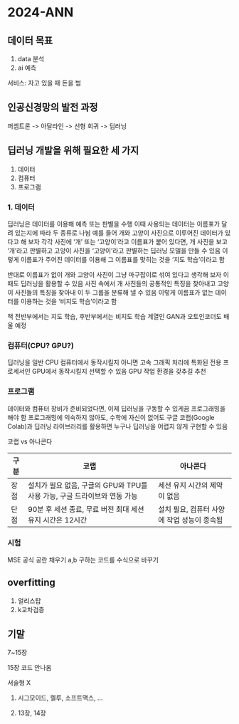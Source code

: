 # 2024-ANN
## 데이터 목표
1. data 분석
2. ai 예측

서비스: 자고 있을 때 돈을 범

## 인공신경망의 발전 과정
퍼셉트론 -> 아달라인 -> 선형 회귀 -> 딥러닝

## 딥러닝 개발을 위해 필요한 세 가지
1. 데이터
2. 컴퓨터
3. 프로그램

### 1. 데이터
딥러닝은 데이터를 이용해 예측 또는 판별을 수행
이때 사용되는 데이터는 이름표가 달려 있는지에 따라 두 종류로 나뉨
예를 들어 개와 고양이 사진으로 이루어진 데이터가 있다고 해 보자
각각 사진에 ‘개’ 또는 ‘고양이’라고 이름표가 붙어 있다면, 개 사진을 보고 ‘개’라고 판별하고 고양이 사진을 ‘고양이’라고 판별하는 딥러닝 모델을 만들 수 있음
이렇게 이름표가 주어진 데이터를 이용해 그 이름표를 맞히는 것을 ‘지도 학습’이라고 함

반대로 이름표가 없이 개와 고양이 사진이 그냥 마구잡이로 섞여 있다고 생각해 보자
이때도 딥러닝을 활용할 수 있음
사진 속에서 개 사진들의 공통적인 특징을 찾아내고 고양이 사진들의 특징을 찾아내 이 두 그룹을 분류해 낼 수 있음
이렇게 이름표가 없는 데이터를 이용하는 것을 ‘비지도 학습’이라고 함

책 전반부에서는 지도 학습, 후반부에서는 비지도 학습 계열인 GAN과 오토인코더도 배울 예정

### 컴퓨터(CPU? GPU?)
딥러닝을 일반 CPU 컴퓨터에서 동작시킬지 아니면 고속 그래픽 처리에 특화된 전용 프로세서인 GPU에서 동작시킬지 선택할 수 있음
GPU 작업 환경을 갖추길 추천

### 프로그램
데이터와 컴퓨터 장비가 준비되었다면, 이제 딥러닝을 구동할 수 있게끔 프로그래밍을 해야 함
프로그래밍에 익숙하지 않아도, 수학에 자신이 없어도 구글 코랩(Google Colab)과 딥러닝 라이브러리를 활용하면 누구나 딥러닝을 어렵지 않게 구현할 수 있음

코랩 vs 아나콘다

|구분|코랩|아나콘다|
|---|---|---|
|장점|설치가 필요 없음, 구글의 GPU와 TPU를 사용 가능, 구글 드라이브와 연동 가능|세션 유지 시간의 제약이 없음|
|단점|90분 후 세션 종료, 무료 버전 최대 세션 유지 시간은 12시간|설치 필요, 컴퓨터 사양에 작업 성능이 종속됨|


### 시험

MSE 공식 공란 채우기
a,b 구하는 코드를 수식으로 바꾸기

## overfitting 
1. 얼리스탑
2. k교차검증

## 기말

7~15장

15장 코드 안나옴

서술형 X

1. 시그모이드, 렐루, 소프트맥스, ...


6. 13장, 14장
